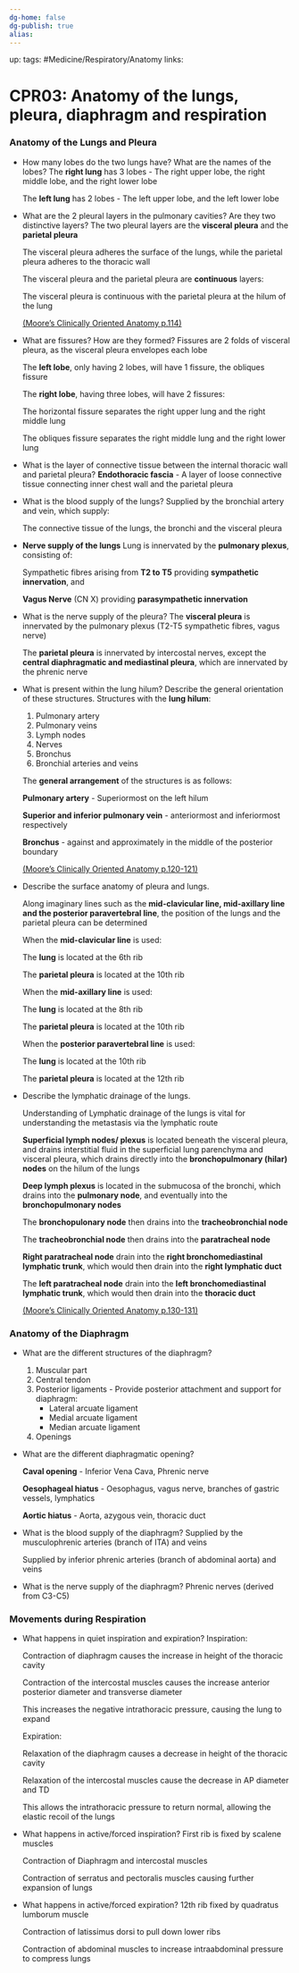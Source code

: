 ```yaml
---
dg-home: false
dg-publish: true
alias:
---
```

up:
tags: #Medicine/Respiratory/Anatomy 
links:
# CPR03: Anatomy of the lungs, pleura, diaphragm and respiration

### Anatomy of the Lungs and Pleura
- How many lobes do the two lungs have? What are the names of the lobes?
    The **right lung** has 3 lobes - The right upper lobe, the right middle lobe, and the right lower lobe
    
    The **left lung** has 2 lobes - The left upper lobe, and the left lower lobe
- What are the 2 pleural layers in the pulmonary cavities? Are they two distinctive layers?
    The two pleural layers are the **visceral pleura** and the **parietal pleura**
    
    The visceral pleura adheres the surface of the lungs, while the parietal pleura adheres to the thoracic wall
    
    The visceral pleura and the parietal pleura are **continuous** layers:
    
    The visceral pleura is continuous with the parietal pleura at the hilum of the lung
    
    [(Moore’s Clinically Oriented Anatomy p.114)](CPR03%20Anatomy%20of%20the%20lungs,%20pleura,%20diaphragm%20and%20%208c3952d3807e40989be46dca9e0909fb/Continuation%20of%20visceral%20pleura%20with%20parietal%20pleu%2076839900d12d42f4b5626a39230f5e3b.md)
- What are fissures? How are they formed?
    Fissures are 2 folds of visceral pleura, as the visceral pleura envelopes each lobe
    
    The **left lobe**, only having 2 lobes, will have 1 fissure, the obliques fissure
    
    The **right lobe**, having three lobes, will have 2 fissures:
    
    The horizontal fissure separates the right upper lung and the right middle lung
    
    The obliques fissure separates the right middle lung and the right lower lung
- What is the layer of connective tissue between the internal thoracic wall and parietal pleura?
    **Endothoracic fascia** - A layer of loose connective tissue connecting inner chest wall and the parietal pleura
- What is the blood supply of the lungs?
    Supplied by the bronchial artery and vein, which supply:
    
    The connective tissue of the lungs, the bronchi and the visceral pleura
- **Nerve supply of the lungs**
    Lung is innervated by the **pulmonary plexus**, consisting of:
    
    Sympathetic fibres arising from **T2 to T5** providing **sympathetic innervation**, and
    
    **Vagus Nerve** (CN X) providing **parasympathetic innervation**
- What is the nerve supply of the pleura?
    The **visceral pleura** is innervated by the pulmonary plexus (T2-T5 sympathetic fibres, vagus nerve)
    
    The **parietal pleura** is innervated by intercostal nerves, except the **central diaphragmatic and mediastinal pleura**, which are innervated by the phrenic nerve
- What is present within the lung hilum? Describe the general orientation of these structures.
    Structures with the **lung hilum**:
    1. Pulmonary artery
    2. Pulmonary veins
    3. Lymph nodes
    4. Nerves
    5. Bronchus
    6. Bronchial arteries and veins
    
    The **general arrangement** of the structures is as follows:
    
    **Pulmonary artery** - Superiormost on the left hilum
    
    **Superior and inferior pulmonary vein** - anteriormost and inferiormost respectively
    
    **Bronchus** - against and approximately in the middle of the posterior boundary
    
    [(Moore’s Clinically Oriented Anatomy p.120-121)](CPR03%20Anatomy%20of%20the%20lungs,%20pleura,%20diaphragm%20and%20%208c3952d3807e40989be46dca9e0909fb/Structural%20arrangement%20in%20hilum%20of%20lungs%20f7d7fcf1a4e442318f8f16a7d5a7cbf2.md)
- Describe the surface anatomy of pleura and lungs.
    
    Along imaginary lines such as the **mid-clavicular line, mid-axillary line and the posterior paravertebral line**, the position of the lungs and the parietal pleura can be determined
    
    When the **mid-clavicular line** is used:
    
    The **lung** is located at the 6th rib
    
    The **parietal pleura** is located at the 10th rib
    
    When the **mid-axillary line** is used:
    
    The **lung** is located at the 8th rib
    
    The **parietal pleura** is located at the 10th rib
    
    When the **posterior paravertebral line** is used:
    
    The **lung** is located at the 10th rib
    
    The **parietal pleura** is located at the 12th rib
- Describe the lymphatic drainage of the lungs.
    
    Understanding of Lymphatic drainage of the lungs is vital for understanding the metastasis via the lymphatic route
    
    **Superficial lymph nodes/ plexus** is located beneath the visceral pleura, and drains interstitial fluid in the superficial lung parenchyma and visceral pleura, which drains directly into the **bronchopulmonary (hilar) nodes** on the hilum of the lungs
    
    **Deep lymph plexus** is located in the submucosa of the bronchi, which drains into the **pulmonary node**, and eventually into the **bronchopulmonary nodes**
    
    The **bronchopulonary node** then drains into the **tracheobronchial node**
    
    The **tracheobronchial node** then drains into the **paratracheal node**
    
    **Right paratracheal node** drain into the **right bronchomediastinal lymphatic trunk**, which would then drain into the **right lymphatic duct**
    
    The **left paratracheal node** drain into the **left bronchomediastinal lymphatic trunk**, which would then drain into the **thoracic duct**
    
    [(Moore’s Clinically Oriented Anatomy p.130-131)](CPR03%20Anatomy%20of%20the%20lungs,%20pleura,%20diaphragm%20and%20%208c3952d3807e40989be46dca9e0909fb/Lymphatic%20drainage%20of%20the%20lung%20ee001a375eff442ca22715f7057d701e.md)

### Anatomy of the Diaphragm
- What are the different structures of the diaphragm?
    1. Muscular part
    2. Central tendon
    3. Posterior ligaments - Provide posterior attachment and support for diaphragm:
        - Lateral arcuate ligament
        - Medial arcuate ligament
        - Median arcuate ligament
    4. Openings
- What are the different diaphragmatic opening?
    
    **Caval opening** - Inferior Vena Cava, Phrenic nerve
    
    **Oesophageal hiatus** - Oesophagus, vagus nerve, branches of gastric vessels, lymphatics
    
    **Aortic hiatus** - Aorta, azygous vein, thoracic duct
- What is the blood supply of the diaphragm?
    Supplied by the musculophrenic arteries (branch of ITA) and veins
    
    Supplied by inferior phrenic arteries (branch of abdominal aorta) and veins
- What is the nerve supply of the diaphragm?
    Phrenic nerves (derived from C3-C5)

### Movements during Respiration
- What happens in quiet inspiration and expiration?
    Inspiration:
    
    Contraction of diaphragm causes the increase in height of the thoracic cavity
    
    Contraction of the intercostal muscles causes the increase anterior posterior diameter and transverse diameter 
    
    This increases the negative intrathoracic pressure, causing the lung to expand
    
    Expiration:
    
    Relaxation of the diaphragm causes a decrease in height of the thoracic cavity
    
    Relaxation of the intercostal muscles cause the decrease in AP diameter and TD
    
    This allows the intrathoracic pressure to return normal, allowing the elastic recoil of the lungs
- What happens in active/forced inspiration?
    First rib is fixed by scalene muscles
    
    Contraction of Diaphragm and intercostal muscles
    
    Contraction of serratus and pectoralis muscles causing further expansion of lungs
- What happens in active/forced expiration?
    12th rib fixed by quadratus lumborum muscle
    
    Contraction of latissimus dorsi to pull down lower ribs
    
    Contraction of abdominal muscles to increase intraabdominal pressure to compress lungs